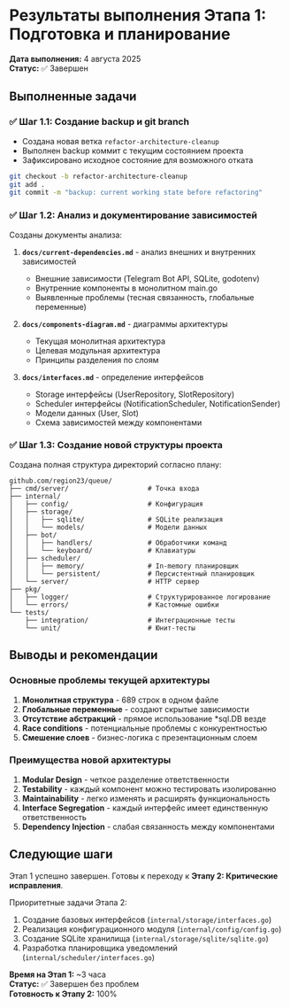 # Результаты выполнения Этапа 1: Подготовка и планирование

**Дата выполнения:** 4 августа 2025  
**Статус:** ✅ Завершен  

## Выполненные задачи

### ✅ Шаг 1.1: Создание backup и git branch

- Создана новая ветка `refactor-architecture-cleanup`
- Выполнен backup коммит с текущим состоянием проекта
- Зафиксировано исходное состояние для возможного отката

```bash
git checkout -b refactor-architecture-cleanup
git add .
git commit -m "backup: current working state before refactoring"
```

### ✅ Шаг 1.2: Анализ и документирование зависимостей

Созданы документы анализа:

1. **`docs/current-dependencies.md`** - анализ внешних и внутренних зависимостей
   - Внешние зависимости (Telegram Bot API, SQLite, godotenv)
   - Внутренние компоненты в монолитном main.go
   - Выявленные проблемы (тесная связанность, глобальные переменные)

2. **`docs/components-diagram.md`** - диаграммы архитектуры
   - Текущая монолитная архитектура
   - Целевая модульная архитектура
   - Принципы разделения по слоям

3. **`docs/interfaces.md`** - определение интерфейсов
   - Storage интерфейсы (UserRepository, SlotRepository)
   - Scheduler интерфейсы (NotificationScheduler, NotificationSender)
   - Модели данных (User, Slot)
   - Схема зависимостей между компонентами

### ✅ Шаг 1.3: Создание новой структуры проекта

Создана полная структура директорий согласно плану:

```
github.com/region23/queue/
├── cmd/server/                    # Точка входа
├── internal/
│   ├── config/                    # Конфигурация
│   ├── storage/
│   │   ├── sqlite/                # SQLite реализация
│   │   └── models/                # Модели данных
│   ├── bot/
│   │   ├── handlers/              # Обработчики команд
│   │   └── keyboard/              # Клавиатуры
│   ├── scheduler/
│   │   ├── memory/                # In-memory планировщик
│   │   └── persistent/            # Персистентный планировщик
│   └── server/                    # HTTP сервер
├── pkg/
│   ├── logger/                    # Структурированное логирование
│   └── errors/                    # Кастомные ошибки
└── tests/
    ├── integration/               # Интеграционные тесты
    └── unit/                      # Юнит-тесты
```

## Выводы и рекомендации

### Основные проблемы текущей архитектуры

1. **Монолитная структура** - 689 строк в одном файле
2. **Глобальные переменные** - создают скрытые зависимости
3. **Отсутствие абстракций** - прямое использование *sql.DB везде
4. **Race conditions** - потенциальные проблемы с конкурентностью
5. **Смешение слоев** - бизнес-логика с презентационным слоем

### Преимущества новой архитектуры

1. **Modular Design** - четкое разделение ответственности
2. **Testability** - каждый компонент можно тестировать изолированно
3. **Maintainability** - легко изменять и расширять функциональность
4. **Interface Segregation** - каждый интерфейс имеет единственную ответственность
5. **Dependency Injection** - слабая связанность между компонентами

## Следующие шаги

Этап 1 успешно завершен. Готовы к переходу к **Этапу 2: Критические исправления**.

Приоритетные задачи Этапа 2:

1. Создание базовых интерфейсов (`internal/storage/interfaces.go`)
2. Реализация конфигурационного модуля (`internal/config/config.go`)
3. Создание SQLite хранилища (`internal/storage/sqlite/sqlite.go`)
4. Разработка планировщика уведомлений (`internal/scheduler/interfaces.go`)

**Время на Этап 1:** ~3 часа  
**Статус:** ✅ Завершен без проблем  
**Готовность к Этапу 2:** 100%
